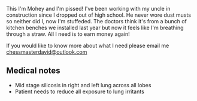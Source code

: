 This I'm Mohey and I'm pissed! I've been working with my uncle in construction since I dropped out of high school. He never wore dust musts so neither did I, now I'm stuffeded. The doctors think it's from a bunch of kitchen benches we installed last year but now it feels like I'm breathing through a straw. All I need is to earn money again!

If you would like to know more about what I need please email me chessmasterdavid@outlook.com

## Medical notes
- Mid stage silicosis in right and left lung across all lobes
- Patient needs to reduce all exposure to lung irritants